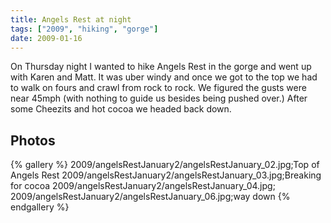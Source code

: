 ```yaml
---
title: Angels Rest at night
tags: ["2009", "hiking", "gorge"]
date: 2009-01-16
---
```

On Thursday night I wanted to hike Angels Rest in the gorge and went up with Karen and Matt.  It was uber windy and once we got to the top we had to walk on fours and crawl from rock to rock.  We figured the gusts were near 45mph (with nothing to guide us besides being pushed over.)  After some Cheezits and hot cocoa we headed back down.

## Photos 

{% gallery %} 
2009/angelsRestJanuary2/angelsRestJanuary_02.jpg;Top of Angels Rest
2009/angelsRestJanuary2/angelsRestJanuary_03.jpg;Breaking for cocoa
2009/angelsRestJanuary2/angelsRestJanuary_04.jpg;
2009/angelsRestJanuary2/angelsRestJanuary_06.jpg;way down
{% endgallery %}
